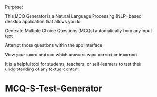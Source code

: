 Purpose: 

This MCQ Generator is a Natural Language Processing (NLP)-based desktop application that allows you to:

Generate Multiple Choice Questions (MCQs) automatically from any input text

Attempt those questions within the app interface

View your score and see which answers were correct or incorrect

It is a helpful tool for students, teachers, or self-learners to test their understanding of any textual content.

# MCQ-S-Test-Generator
